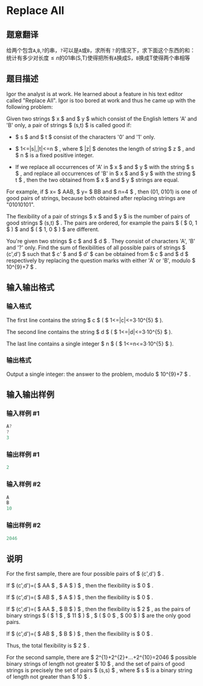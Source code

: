# Replace All

## 题意翻译

给两个包含`A`,`B`,`?`的串，`?`可以是`A`或`B`，求所有`？`的情况下，求下面这个东西的和：统计有多少对长度$\le n$的01串(S,T)使得把所有`A`换成S，`B`换成T使得两个串相等

## 题目描述

Igor the analyst is at work. He learned about a feature in his text editor called "Replace All". Igor is too bored at work and thus he came up with the following problem:

Given two strings $ x $ and $ y $ which consist of the English letters 'A' and 'B' only, a pair of strings $ (s,t) $ is called good if:

- $ s $ and $ t $ consist of the characters '0' and '1' only.

- $ 1<=|s|,|t|<=n $ , where $ |z| $ denotes the length of string $ z $ , and $ n $ is a fixed positive integer.

- If we replace all occurrences of 'A' in $ x $ and $ y $ with the string $ s $ , and replace all occurrences of 'B' in $ x $ and $ y $ with the string $ t $ , then the two obtained from $ x $ and $ y $ strings are equal.

For example, if $ x= $ AAB, $ y= $ BB and $ n=4 $ , then (01, 0101) is one of good pairs of strings, because both obtained after replacing strings are "01010101".

The flexibility of a pair of strings $ x $ and $ y $ is the number of pairs of good strings $ (s,t) $ . The pairs are ordered, for example the pairs $ ( $ 0, 1 $ ) $ and $ ( $ 1, 0 $ ) $ are different.

You're given two strings $ c $ and $ d $ . They consist of characters 'A', 'B' and '?' only. Find the sum of flexibilities of all possible pairs of strings $ (c',d') $ such that $ c' $ and $ d' $ can be obtained from $ c $ and $ d $ respectively by replacing the question marks with either 'A' or 'B', modulo $ 10^{9}+7 $ .

## 输入输出格式

### 输入格式

The first line contains the string $ c $ ( $ 1<=|c|<=3·10^{5} $ ).

The second line contains the string $ d $ ( $ 1<=|d|<=3·10^{5} $ ).

The last line contains a single integer $ n $ ( $ 1<=n<=3·10^{5} $ ).

### 输出格式

Output a single integer: the answer to the problem, modulo $ 10^{9}+7 $ .

## 输入输出样例

### 输入样例 #1

```cpp
A?
?
3

```
### 输出样例 #1

```cpp
2

```
### 输入样例 #2

```cpp
A
B
10

```
### 输出样例 #2

```cpp
2046

```
## 说明

For the first sample, there are four possible pairs of $ (c',d') $ .

If $ (c',d')=( $ AA $ , $ A $ ) $ , then the flexibility is $ 0 $ .

If $ (c',d')=( $ AB $ , $ A $ ) $ , then the flexibility is $ 0 $ .

If $ (c',d')=( $ AA $ , $ B $ ) $ , then the flexibility is $ 2 $ , as the pairs of binary strings $ ( $ 1 $ , $ 11 $ ) $ , $ ( $ 0 $ , $ 00 $ ) $ are the only good pairs.

If $ (c',d')=( $ AB $ , $ B $ ) $ , then the flexibility is $ 0 $ .

Thus, the total flexibility is $ 2 $ .

For the second sample, there are $ 2^{1}+2^{2}+...+2^{10}=2046 $ possible binary strings of length not greater $ 10 $ , and the set of pairs of good strings is precisely the set of pairs $ (s,s) $ , where $ s $ is a binary string of length not greater than $ 10 $ .


